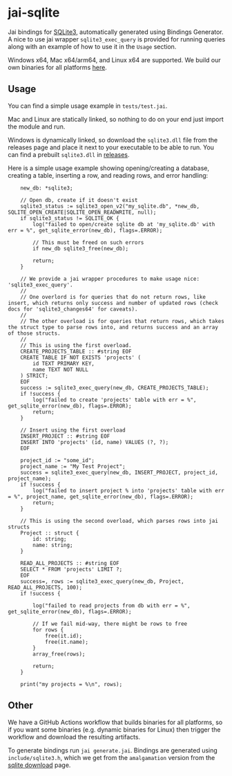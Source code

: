 # jai-sqlite

Jai bindings for [SQLite3](https://github.com/sqlite/sqlite), automatically generated using Bindings Generator. A nice to use jai wrapper `sqlite3_exec_query` is provided for running queries along with an example of how to use it in the `Usage` section.

Windows x64, Mac x64/arm64, and Linux x64 are supported. We build our own binaries for all platforms [here](https://github.com/overlord-systems/jai-sqlite/actions).

## Usage

You can find a simple usage example in `tests/test.jai`.

Mac and Linux are statically linked, so nothing to do on your end just import the module and run.

Windows is dynamically linked, so download the `sqlite3.dll` file from the releases page and place it next to your executable to be able to run. You can find a prebuilt `sqlite3.dll` in [releases](https://github.com/overlord-systems/jai-sqlite/releases).

Here is a simple usage example showing opening/creating a database, creating a table, inserting a row, and reading rows, and error handling:
```jai
    new_db: *sqlite3;

    // Open db, create if it doesn't exist
    sqlite3_status := sqlite3_open_v2("my_sqlite.db", *new_db, SQLITE_OPEN_CREATE|SQLITE_OPEN_READWRITE, null);
    if sqlite3_status != SQLITE_OK {
        log("failed to open/create sqlite db at 'my_sqlite.db' with err = %", get_sqlite_error(new_db), flags=.ERROR);

        // This must be freed on such errors
        if new_db sqlite3_free(new_db);

        return;
    }

    // We provide a jai wrapper procedures to make usage nice: 'sqlite3_exec_query'.
    //
    // One overlord is for queries that do not return rows, like insert, which returns only success and number of updated rows (check docs for 'sqlite3_changes64' for caveats).
    //
    // The other overload is for queries that return rows, which takes the struct type to parse rows into, and returns success and an array of those structs.
    //
    // This is using the first overload.
    CREATE_PROJECTS_TABLE :: #string EOF
    CREATE TABLE IF NOT EXISTS 'projects' (
        id TEXT PRIMARY KEY,
        name TEXT NOT NULL
    ) STRICT;
    EOF
    success := sqlite3_exec_query(new_db, CREATE_PROJECTS_TABLE);
    if !success {
        log("failed to create 'projects' table with err = %", get_sqlite_error(new_db), flags=.ERROR);
        return;
    }

    // Insert using the first overload
    INSERT_PROJECT :: #string EOF
    INSERT INTO 'projects' (id, name) VALUES (?, ?);
    EOF

    project_id := "some_id";
    project_name := "My Test Project";
    success = sqlite3_exec_query(new_db, INSERT_PROJECT, project_id, project_name);
    if !success {
        log("failed to insert project % into 'projects' table with err = %", project_name, get_sqlite_error(new_db), flags=.ERROR);
        return;
    }

    // This is using the second overload, which parses rows into jai structs
    Project :: struct {
        id: string;
        name: string;
    }

    READ_ALL_PROJECTS :: #string EOF
    SELECT * FROM 'projects' LIMIT ?;
    EOF
    success=, rows := sqlite3_exec_query(new_db, Project, READ_ALL_PROJECTS, 100);
    if !success {

        log("failed to read projects from db with err = %", get_sqlite_error(new_db), flags=.ERROR);

        // If we fail mid-way, there might be rows to free
        for rows {
            free(it.id);
            free(it.name);
        }
        array_free(rows);

        return;
    }

    print("my projects = %\n", rows);
```

## Other

We have a GitHub Actions workflow that builds binaries for all platforms, so if you want some binaries (e.g. dynamic binaries for Linux) then trigger the workflow and download the resulting artifacts.

To generate bindings run `jai generate.jai`. Bindings are generated using `include/sqlite3.h`, which we get from the `amalgamation` version from the [sqlite download](https://sqlite.org/download.html) page.
